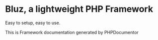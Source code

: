Bluz, a lightweight PHP Framework
=================================
Easy to setup, easy to use.

This is Framework documentation generated by PHPDocumentor
